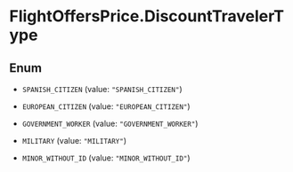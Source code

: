 # FlightOffersPrice.DiscountTravelerType

## Enum


* `SPANISH_CITIZEN` (value: `"SPANISH_CITIZEN"`)

* `EUROPEAN_CITIZEN` (value: `"EUROPEAN_CITIZEN"`)

* `GOVERNMENT_WORKER` (value: `"GOVERNMENT_WORKER"`)

* `MILITARY` (value: `"MILITARY"`)

* `MINOR_WITHOUT_ID` (value: `"MINOR_WITHOUT_ID"`)


